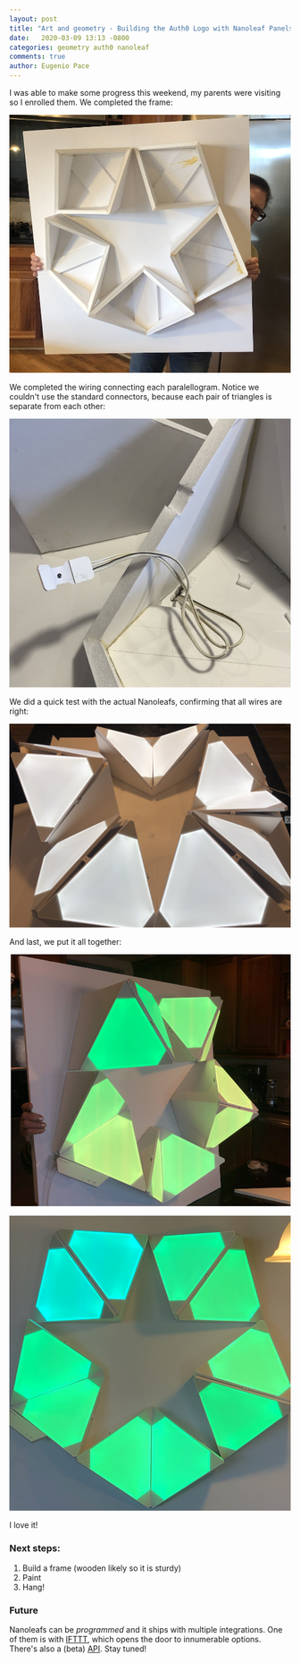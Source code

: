 ```yaml
---
layout: post
title: "Art and geometry - Building the Auth0 Logo with Nanoleaf Panels - Part III"
date:   2020-03-09 13:13 -0800
categories: geometry auth0 nanoleaf
comments: true
author: Eugenio Pace
---
```


I was able to make some progress this weekend, my parents were visiting so I enrolled them. We completed the frame:

![](/media/nano-frame.png)

We completed the wiring connecting each paralellogram. Notice we couldn't use the standard connectors, because each pair of triangles is separate from each other:

![](/media/nano-wiring.png)

We did a quick test with the actual Nanoleafs, confirming that all wires are right:

![](/media/nano-test.png)

And last, we put it all together:

![](/media/nano-green.png)

![](/media/nano-front.png)

I love it!

### Next steps:

1. Build a frame (wooden likely so it is sturdy)
2. Paint
3. Hang!

### Future

Nanoleafs can be _programmed_ and it ships with multiple integrations. One of them is with [IFTTT](https://ifttt.com/), which opens the door to innumerable options. There's also a (beta) [API](https://forum.nanoleaf.me/docs/openapi). Stay tuned!

